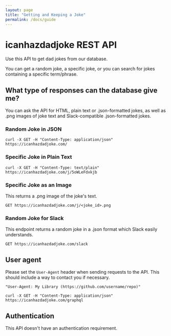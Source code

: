 ```yaml
---
layout: page
title: "Getting and Keeping a Joke"
permalink: /docs/guide
---
```


# icanhazdadjoke REST API

Use this API to get dad jokes from our database.

You can get a random joke, a specific joke, or you can search for jokes containing a specific term/phrase.

## What type of responses can the database give me?

You can ask the API for HTML, plain text or .json-formatted jokes, as well as .png images of joke text and Slack-compatible .json-formatted jokes.

### Random Joke in JSON

`curl -X GET -H "Content-Type: application/json" https://icanhazdadjoke.com/`

### Specific Joke in Plain Text

`curl -X GET -H "Content-Type: text/plain" https://icanhazdadjoke.com/j/5oWLeFdxkjb`

### Specific Joke as an Image

This returns a .png image of the joke's text.

`GET https://icanhazdadjoke.com/j/<joke_id>.png`

### Random Joke for Slack

This endpoint returns a random joke in a .json format which Slack easily understands. 

`GET https://icanhazdadjoke.com/slack`

## User agent

Please set the `User-Agent` header when sending requests to the API. This should include a way to contact you if necessary.

`"User-Agent: My Library (https://github.com/username/repo)"`

`curl -X GET -H "Content-Type: application/json"  https://icanhazdadjoke.com/graphql`

## Authentication

This API doesn't have an authentication requirement.